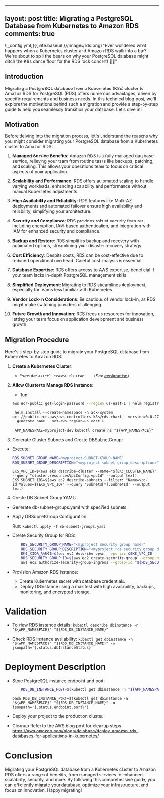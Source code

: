  ---
layout: post
title: Migrating a PostgreSQL Database from Kubernetes to Amazon RDS
comments: true
---

![_config.yml]({{ site.baseurl }}/images/rds.png)
"Ever wondered what happens when a Kubernetes cluster and Amazon RDS walk into a bar? We're about to spill the beans on why your PostgreSQL database might ditch the K8s dance floor for the RDS rock concert! 🚀🎸"

## Introduction

Migrating a PostgreSQL database from a Kubernetes (K8s) cluster to Amazon RDS for PostgreSQL (RDS) offers numerous advantages, driven by specific requirements and business needs. In this technical blog post, we'll explore the motivations behind such a migration and provide a step-by-step guide to help you seamlessly transition your database. Let's dive in!

## Motivation

Before delving into the migration process, let's understand the reasons why you might consider migrating your PostgreSQL database from a Kubernetes cluster to Amazon RDS:

1. **Managed Service Benefits**: Amazon RDS is a fully managed database service, relieving your team from routine tasks like backups, patching, and scaling. This allows your operations team to focus on critical aspects of your application.

2. **Scalability and Performance**: RDS offers automated scaling to handle varying workloads, enhancing scalability and performance without manual Kubernetes adjustments.

3. **High Availability and Reliability**: RDS features like Multi-AZ deployments and automated failover ensure high availability and reliability, simplifying your architecture.

4. **Security and Compliance**: RDS provides robust security features, including encryption, IAM-based authentication, and integration with IAM for enhanced security and compliance.

5. **Backup and Restore**: RDS simplifies backup and recovery with automated options, streamlining your disaster recovery strategy.

6. **Cost Efficiency**: Despite costs, RDS can be cost-effective due to reduced operational overhead. Careful cost analysis is essential.

7. **Database Expertise**: RDS offers access to AWS expertise, beneficial if your team lacks in-depth PostgreSQL management skills.

8. **Simplified Deployment**: Migrating to RDS streamlines deployment, especially for teams less familiar with Kubernetes.

9. **Vendor Lock-in Considerations**: Be cautious of vendor lock-in, as RDS might make switching providers challenging.

10. **Future Growth and Innovation**: RDS frees up resources for innovation, letting your team focus on application development and business growth.

## Migration Procedure

Here's a step-by-step guide to migrate your PostgreSQL database from Kubernetes to Amazon RDS:

1. **Create a Kubernetes Cluster**:
   - Execute: `eksctl create cluster ...` (See [explanation](https://monsieurpapa.github.io/DeployK8sCluster/))

2. **Allow Cluster to Manage RDS Instance**:
   - Run:
   ```bash
   aws ecr-public get-login-password --region us-east-1 | helm registry login --username AWS --password-stdin public.ecr.aws
   ```
   ``` helm install --create-namespace -n ack-system oci://public.ecr.aws/aws-controllers-k8s/rds-chart --version=0.0.27 --generate-name --set=aws.region=us-east-1```

   ``` APP_NAMESPACE=myproject-dev```
   ```kubectl create ns "${APP_NAMESPACE}"```

4. Generate Cluster Subnets and Create DBSubnetGroup:

- Execute:
  ```bash
  RDS_SUBNET_GROUP_NAME="myproject-SUBNET-GROUP-NAME"
  RDS_SUBNET_GROUP_DESCRIPTION="<myproject subnet group description>"
  ```
  
  ```EKS_VPC_ID=$(aws eks describe-cluster --name="${EKS_CLUSTER_NAME}" --query "cluster.resourcesVpcConfig.vpcId" --output text)```
  ```EKS_SUBNET_IDS=$(aws ec2 describe-subnets --filters "Name=vpc-id,Values=${EKS_VPC_ID}" --query 'Subnets[*].SubnetId' --output text) ```

4. Create DB Subnet Group YAML:

- Generate db-subnet-groups.yaml with specified subnets.
- Apply DBSubnetGroup Configuration:

  Run: ```kubectl apply -f db-subnet-groups.yaml```
  
- Create Security Group for RDS:

  ```bash
      RDS_SECURITY_GROUP_NAME="<myproject security group name>"
      RDS_SECURITY_GROUP_DESCRIPTION="<myproject rds security group description>"
      EKS_CIDR_RANGE=$(aws ec2 describe-vpcs --vpc-ids $EKS_VPC_ID --query "Vpcs[].CidrBlock" --output text)
      RDS_SECURITY_GROUP_ID=$(aws ec2 create-security-group --group-name "${RDS_SUBNET_GROUP_NAME}" --description "${RDS_SUBNET_GROUP_DESCRIPTION}" --vpc-id "${EKS_VPC_ID}" --output text)
      aws ec2 authorize-security-group-ingress --group-id "${RDS_SECURITY_GROUP_ID}" --protocol tcp --port 5432 --cidr "${EKS_CIDR_RANGE}"
  ```

- Provision Amazon RDS Instance:

  -  Create Kubernetes secret with database credentials.
  - Deploy DBInstance using a manifest with high availability, backups, monitoring, and encrypted storage.


# Validation
- To view RDS instance details: 
    ``` kubectl describe dbinstance -n "${APP_NAMESPACE}" "${RDS_DB_INSTANCE_NAME}" ```

- Check RDS instance availability:
    ``` kubectl get dbinstance -n "${APP_NAMESPACE}" "${RDS_DB_INSTANCE_NAME}" -o jsonpath='{.status.dbInstanceStatus}' ```

# Deployment Description

- Store PostgreSQL instance endpoint and port:

    ``` bash
        RDS_DB_INSTANCE_HOST=$(kubectl get dbinstance -n "${APP_NAMESPACE}" "${RDS_DB_INSTANCE_NAME}" -o jsonpath='{.status.endpoint.address}')
    ```
    
  ```bash RDS_DB_INSTANCE_PORT=$(kubectl get dbinstance -n "${APP_NAMESPACE}" "${RDS_DB_INSTANCE_NAME}" -o jsonpath='{.status.endpoint.port}') ```

- Deploy your project to the production cluster.

- Cleanup
  Refer to the AWS blog post for cleanup steps : https://aws.amazon.com/blogs/database/deploy-amazon-rds-databases-for-applications-in-kubernetes/

# Conclusion
Migrating your PostgreSQL database from a Kubernetes cluster to Amazon RDS offers a range of benefits, from managed services to enhanced scalability, security, and more. By following this comprehensive guide, you can efficiently migrate your database, optimize your infrastructure, and focus on innovation. Happy migrating!
